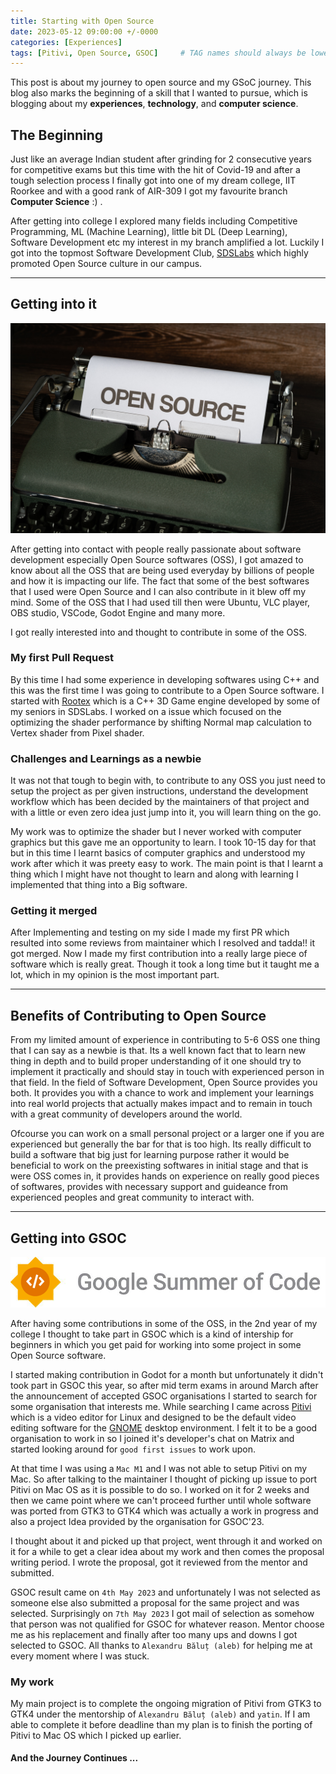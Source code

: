 ```yaml
---
title: Starting with Open Source
date: 2023-05-12 09:00:00 +/-0000
categories: [Experiences]
tags: [Pitivi, Open Source, GSOC]     # TAG names should always be lowercase
---
```


This post is about my journey to open source and my GSoC journey. This blog also marks the beginning of a skill that I wanted to pursue, which is blogging about my **experiences**, **technology**, and **computer science**.

## **The Beginning**

Just like an average Indian student after grinding for 2 consecutive years for competitive exams but this time with the hit of Covid-19 and after a tough selection process I finally got into one of my dream college, IIT Roorkee and with a good rank of AIR-309 I got my favourite branch **Computer Science** :) .

After getting into college I explored many fields including Competitive Programming, ML (Machine Learning), little bit DL (Deep Learning), Software Development etc my interest in my branch amplified a lot. Luckily I got into the topmost Software Development Club, [SDSLabs](https://sdslabs.co/) which highly promoted Open Source culture in our campus.

---

## **Getting into it**

![openSource.png](/assets/img/post_img/openSource.jpg)

After getting into contact with people really passionate about software development especially Open Source softwares (OSS), I got amazed to know about all the OSS that are being used everyday by billions of people and how it is impacting our life. The fact that some of the best softwares that I used were Open Source and I can also contribute in it blew off my mind. Some of the OSS that I had used till then were Ubuntu, VLC player, OBS studio, VSCode, Godot Engine and many more.

I got really interested into and thought to contribute in some of the OSS.

### **My first Pull Request**

By this time I had some experience in developing softwares using C++ and this was the first time I was going to contribute to a Open Source software. I started with [Rootex](https://github.com/sdslabs/rootex) which is a C++ 3D Game engine developed by some of my seniors in SDSLabs. I worked on a issue which focused on the optimizing the shader performance by shifting Normal map calculation to Vertex shader from Pixel shader.

### **Challenges and Learnings as a newbie**

It was not that tough to begin with, to contribute to any OSS you just need to setup the project as per given instructions, understand the development workflow which has been decided by the maintainers of that project and with a little or even zero idea just jump into it, you will learn thing on the go. 

My work was to optimize the shader but I never worked with computer graphics but this gave me an opportunity to learn. I took 10-15 day for that but in this time I learnt basics of computer graphics and understood my work after which it was preety easy to work. The main point is that I learnt a thing which I might have not thought to learn and along with learning I implemented that thing into a Big software.

### **Getting it merged**

After Implementing and testing on my side I made my first PR which resulted into some reviews from maintainer which I resolved and tadda!! it got merged. Now I made my first contribution into a really large piece of software which is really great. Though it took a long time but it taught me a lot, which in my opinion is the most important part.

---

## **Benefits of Contributing to Open Source**

From my limited amount of experience in contributing to 5-6 OSS one thing that I can say as a newbie is that. 
Its a well known fact that to learn new thing in depth and to build proper understanding of it one should try to implement it practically and should stay in touch with experienced person in that field. In the field of Software Development, Open Source provides you both. It provides you with a chance to work and implement your learnings into real world projects that actually makes impact and to remain in touch with a great community of developers around the world.

Ofcourse you can work on a small personal project or a larger one if you are experienced but generally the bar for that is too high. Its really difficult to build a software that big just for learning purpose rather it would be beneficial to work on the preexisting softwares in initial stage and that is were OSS comes in, it provides hands on experience on really good pieces of softwares, provides with necessary support and guideance from experienced peoples and great community to interact with.

---

## **Getting into GSOC**

![GSOC.png](/assets/img/post_img/GSOC.png)

After having some contributions in some of the OSS, in the 2nd year of my college I thought to take part in GSOC which is a kind of intership for beginners in which you get paid for working into some project in some Open Source software.

I started making contribution in Godot for a month but unfortunately it didn't took part in GSOC this year, so after mid term exams in around March after the announcement of accepted GSOC organisations I started to search for some organisation that interests me. While searching I came across [Pitivi](https://www.pitivi.org/) which is a video editor for Linux and designed to be the default video editing software for the [GNOME](https://www.gnome.org) desktop environment. I felt it to be a good organisation to work in so I joined it's developer's chat on Matrix and started looking around for `good first issues` to work upon. 

At that time I was using a `Mac M1` and I was not able to setup Pitivi on my Mac. So after talking to the maintainer I thought of picking up issue to port Pitivi on Mac OS as it is possible to do so. I worked on it for 2 weeks and then we came point where we can't proceed further until whole software was ported from GTK3 to GTK4 which was actually a work in progress and also a project Idea provided by the organisation for GSOC'23.

I thought about it and picked up that project, went through it and worked on it for a while to get a clear idea about my work and then comes the proposal writing period. I wrote the proposal, got it reviewed from the mentor and submitted. 

GSOC result came on `4th May 2023` and unfortunately I was not selected as someone else also submitted a proposal for the same project and was selected. Surprisingly on `7th May 2023` I got mail of selection as somehow that person was not qualified for GSOC for whatever reason. Mentor choose me as his replacement and finally after too many ups and downs I got selected to GSOC. All thanks to `Alexandru Băluț (aleb)` for helping me at every moment where I was stuck.


### **My work**

My main project is to complete the ongoing migration of Pitivi from GTK3 to GTK4 under the mentorship of `Alexandru Băluț (aleb)` and `yatin`. If I am able to complete it before deadline than my plan is to finish the porting of Pitivi to Mac OS which I picked up earlier.

#### **And the Journey Continues ...**